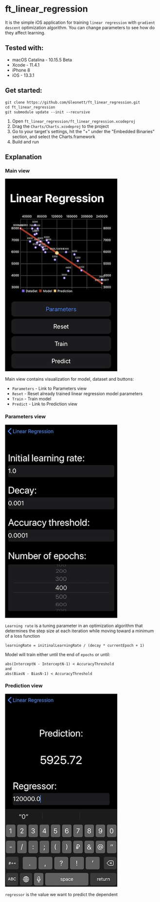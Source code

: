 # ft_linear_regression

It is the simple iOS application for training `linear regression` with `gradient descent` optimization algorithm. You can change parameters to see how do they affect learning.

## Tested with:
* macOS Catalina - 10.15.5 Beta
* Xcode - 11.4.1
* iPhone 8
* iOS - 13.3.1

## Get started:
```
git clone https://github.com/Gleonett/ft_linear_regression.git
cd ft_linear_regression
git submodule update --init --recursive
```
1. Open `ft_linear_regression/ft_linear_regression.xcodeproj`
2. Drag the `Charts/Charts.xcodeproj` to the project  
3. Go to your target's settings, hit the "+" under the "Embedded Binaries" section, and select the Charts.framework
4. Build and run

## Explanation
### Main view
![Main_view](https://github.com/Gleonett/ft_linear_regression/blob/master/readme_images/main_view.jpg)

Main view contains visualization for model, dataset and buttons:
* `Parameters` - Link to Parameters view
* `Reset` - Reset already trained linear regression model parameters
* `Train` - Train model
* `Predict` - Link to Prediction view
### Parameters view
![Parameters_view](https://github.com/Gleonett/ft_linear_regression/blob/master/readme_images/parameters_view.jpg)

`Learning rate` is a tuning parameter in an optimization algorithm that determines the step size at each iteration while moving toward a minimum of a loss function
```
learningRate = initinalLearningRate / (decay * currentEpoch + 1)
```
Model will train either until the end of `epochs` or until:
```
abs(InterceptN - InterceptN-1) < AccuracyThreshold
and
abs(BiasN - BiasN-1) < AccuracyThreshold
```
### Prediction view
![Prediction_view](https://github.com/Gleonett/ft_linear_regression/blob/master/readme_images/prediction_view.jpg)

`regressor` is the value we want to predict the dependent
